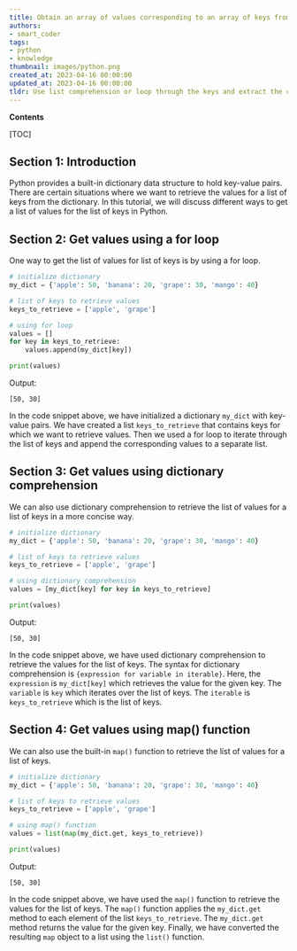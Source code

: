 ```yaml
---
title: Obtain an array of values corresponding to an array of keys from a dictionary
authors:
- smart_coder
tags:
- python
- knowledge
thumbnail: images/python.png
created_at: 2023-04-16 00:00:00
updated_at: 2023-04-16 00:00:00
tldr: Use list comprehension or loop through the keys and extract the corresponding values from the dictionary.
---
```


**Contents**

[TOC]

## Section 1: Introduction

Python provides a built-in dictionary data structure to hold key-value pairs. There are certain situations where we want to retrieve the values for a list of keys from the dictionary. In this tutorial, we will discuss different ways to get a list of values for the list of keys in Python.

## Section 2: Get values using a for loop

One way to get the list of values for list of keys is by using a for loop.

```python
# initialize dictionary
my_dict = {'apple': 50, 'banana': 20, 'grape': 30, 'mango': 40}

# list of keys to retrieve values
keys_to_retrieve = ['apple', 'grape']

# using for loop
values = []
for key in keys_to_retrieve:
    values.append(my_dict[key])

print(values)
```

Output:
```
[50, 30]
```

In the code snippet above, we have initialized a dictionary `my_dict` with key-value pairs. We have created a list `keys_to_retrieve` that contains keys for which we want to retrieve values. Then we used a for loop to iterate through the list of keys and append the corresponding values to a separate list.

## Section 3: Get values using dictionary comprehension

We can also use dictionary comprehension to retrieve the list of values for a list of keys in a more concise way.

```python
# initialize dictionary
my_dict = {'apple': 50, 'banana': 20, 'grape': 30, 'mango': 40}

# list of keys to retrieve values
keys_to_retrieve = ['apple', 'grape']

# using dictionary comprehension
values = [my_dict[key] for key in keys_to_retrieve]

print(values)
```

Output:
```
[50, 30]
```

In the code snippet above, we have used dictionary comprehension to retrieve the values for the list of keys. The syntax for dictionary comprehension is `{expression for variable in iterable}`. Here, the `expression` is `my_dict[key]` which retrieves the value for the given key. The `variable` is `key` which iterates over the list of keys. The `iterable` is `keys_to_retrieve` which is the list of keys.

## Section 4: Get values using map() function

We can also use the built-in `map()` function to retrieve the list of values for a list of keys.

```python
# initialize dictionary
my_dict = {'apple': 50, 'banana': 20, 'grape': 30, 'mango': 40}

# list of keys to retrieve values
keys_to_retrieve = ['apple', 'grape']

# using map() function
values = list(map(my_dict.get, keys_to_retrieve))

print(values)
```

Output:
```
[50, 30]
```

In the code snippet above, we have used the `map()` function to retrieve the values for the list of keys. The `map()` function applies the `my_dict.get` method to each element of the list `keys_to_retrieve`. The `my_dict.get` method returns the value for the given key. Finally, we have converted the resulting `map` object to a list using the `list()` function.
